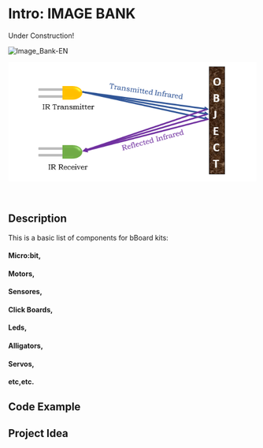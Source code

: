 # Intro:  IMAGE BANK

<!-- Write here -->

Under Construction!

![Image_Bank-EN](https://github.com/Brilliant-Labs/bboard-tutorials-v3/blob/master/bboard-tutorials-cards/Image_Bank-EN.png?raw=true "Image_Bank-EN")

![Magic](https://github.com/Brilliant-Labs/bboard-tutorials-v3/blob/master/ir-distance/IRpic.png?raw=true "A magician's assistant")

<img src ="/Users/user/Git/BL_IDE_V3/pxt-microbit/docs/static/mb/projects/bboard-tutorials-cards/1_Intro/Intro1/Image_Bank-EN.png" alt="" />

## Description

<!-- Write here -->
This is a basic list of components for bBoard kits:

#### Micro:bit,
#### Motors,
#### Sensores,
#### Click Boards,
#### Leds,
#### Alligators,
#### Servos,
#### etc,etc.

## Code Example

<!-- Write here -->

## Project Idea

<!-- Write here -->
